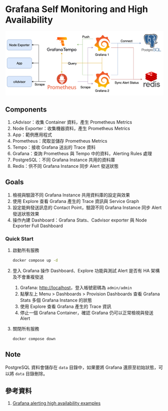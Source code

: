 # Grafana Self Monitoring and High Availability

![Lab Architecture](lab-arch.png)

## Components

1. cAdvisor：收集 Container 資料，產生 Prometheus Metrics
2. Node Exporter：收集機器資料，產生 Prometheus Metrics
3. App：範例應用程式
4. Prometheus：爬取並儲存 Prometheus Metrics
5. Tempo：接收 Grafana 送出的 Trace 資料
6. Grafana：查詢 Prometheus 與 Tempo 中的資料，Alerting Rules 處理
7. PostgreSQL：不同 Grafana Instance 共用的資料庫
8. Redis：供不同 Grafana Instance 同步 Alert 發送狀態

## Goals

1. 檢視與驗證不同 Grafana Instance 共用資料庫的設定與效果
2. 使用 Explore 查看 Grafana 產生的 Trace 資訊與 Service Graph
3. 設定能夠發送訊息的 Contact Point，驗證不同 Grafana Instance 同步 Alert 發送狀態效果
4. 操作內建 Dashboard：Grafana Stats、Cadvisor exporter 與 Node Exporter Full Dashboard

### Quick Start

1. 啟動所有服務

   ```bash
   docker compose up -d
   ```

2. 登入 Grafana 操作 Dashboard、Explore 功能與測試 Alert 是否有 HA 架構及不會重複發送
   1. Grafana: <http://localhost>，登入帳號密碼為 `admin/admin`
   2. 點擊左上 Menu > Dashboards > Provision Dashboards 查看 Grafana Stats 多個 Grafana Instance 的狀態
   3. 使用 Explore 查看 Grafana 產生的 Trace 資訊
   4. 停止一個 Grafana Container，確認 Grafana 仍可以正常檢視與發送 Alert
3. 關閉所有服務

   ```bash
   docker compose down
   ```

## Note

PostgreSQL 資料會儲存在 `data` 目錄中，如果要將 Grafana 還原至初始狀態，可以將 `data` 目錄刪除。

## 參考資料

1. [Grafana alerting high availability examples](https://github.com/grafana/alerting-ha-docker-examples/tree/main)
